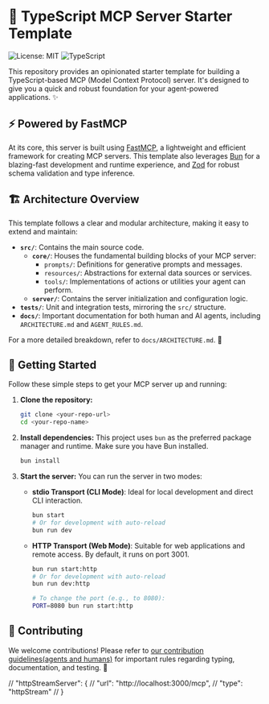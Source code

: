 # 🚀 TypeScript MCP Server Starter Template

![License: MIT](https://img.shields.io/badge/License-MIT-blue.svg)
![TypeScript](https://img.shields.io/badge/TypeScript-5.0+-3178C6)

This repository provides an opinionated starter template for building a TypeScript-based MCP (Model Context Protocol) server. It's designed to give you a quick and robust foundation for your agent-powered applications. ✨

## ⚡ Powered by FastMCP

At its core, this server is built using [FastMCP](https://github.com/punkpeye/fastmcp), a lightweight and efficient framework for creating MCP servers. This template also leverages [Bun](https://bun.sh/) for a blazing-fast development and runtime experience, and [Zod](https://zod.dev/) for robust schema validation and type inference. 

## 🏗️ Architecture Overview

This template follows a clear and modular architecture, making it easy to extend and maintain:

-   **`src/`**: Contains the main source code.
    -   **`core/`**: Houses the fundamental building blocks of your MCP server:
        -   `prompts/`: Definitions for generative prompts and messages.
        -   `resources/`: Abstractions for external data sources or services.
        -   `tools/`: Implementations of actions or utilities your agent can perform.
    -   **`server/`**: Contains the server initialization and configuration logic.
-   **`tests/`**: Unit and integration tests, mirroring the `src/` structure.
-   **`docs/`**: Important documentation for both human and AI agents, including `ARCHITECTURE.md` and `AGENT_RULES.md`.

For a more detailed breakdown, refer to `docs/ARCHITECTURE.md`. 📖

## 🏁 Getting Started

Follow these simple steps to get your MCP server up and running:

1.  **Clone the repository:**
    ```bash
    git clone <your-repo-url>
    cd <your-repo-name>
    ```

2.  **Install dependencies:**
    This project uses `bun` as the preferred package manager and runtime. Make sure you have Bun installed.
    ```bash
    bun install
    ```

3.  **Start the server:**
    You can run the server in two modes:

    -   **stdio Transport (CLI Mode)**: Ideal for local development and direct CLI interaction.
        ```bash
        bun start
        # Or for development with auto-reload
        bun run dev
        ```

    -   **HTTP Transport (Web Mode)**: Suitable for web applications and remote access. By default, it runs on port 3001.
        ```bash
        bun run start:http
        # Or for development with auto-reload
        bun run dev:http
        
        # To change the port (e.g., to 8080):
        PORT=8080 bun run start:http
        ```

## 📝 Contributing

We welcome contributions! Please refer to [our contribution guidelines(agents and humans)](docs/AGENT_RULES.md) for important rules regarding typing, documentation, and testing. 🤝



// "httpStreamServer": {
//  "url": "http://localhost:3000/mcp",
//  "type": "httpStream"
// }